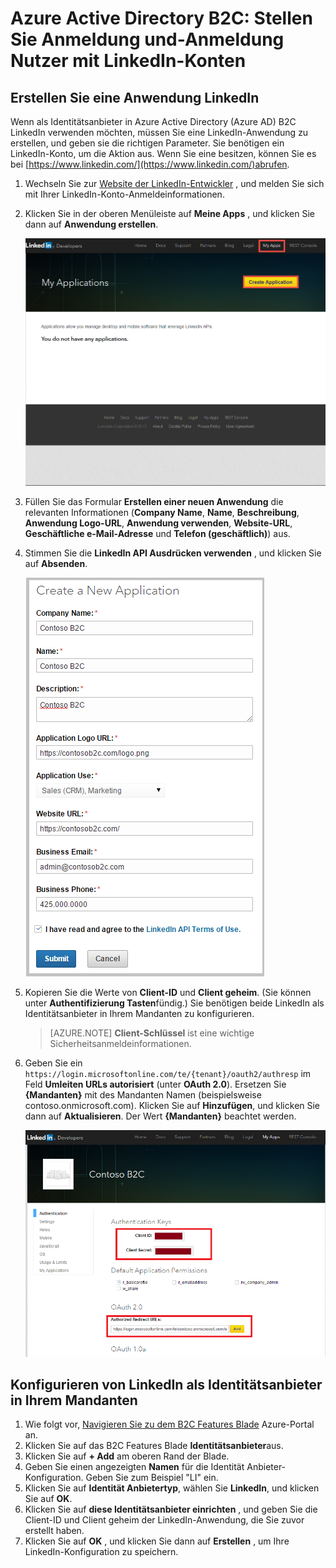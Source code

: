 <properties
    pageTitle="Azure Active Directory B2C: Konfiguration LinkedIn | Microsoft Azure"
    description="Stellen Sie Anmeldung und-Anmeldung Nutzer mit LinkedIn-Konten in Ihrer Anwendung, die durch Azure Active Directory B2C gesichert werden"
    services="active-directory-b2c"
    documentationCenter=""
    authors="swkrish"
    manager="mbaldwin"
    editor="bryanla"/>

<tags
    ms.service="active-directory-b2c"
    ms.workload="identity"
    ms.tgt_pltfrm="na"
    ms.devlang="na"
    ms.topic="article"
    ms.date="07/24/2016"
    ms.author="swkrish"/>

# <a name="azure-active-directory-b2c-provide-sign-up-and-sign-in-to-consumers-with-linkedin-accounts"></a>Azure Active Directory B2C: Stellen Sie Anmeldung und-Anmeldung Nutzer mit LinkedIn-Konten

## <a name="create-a-linkedin-application"></a>Erstellen Sie eine Anwendung LinkedIn

Wenn als Identitätsanbieter in Azure Active Directory (Azure AD) B2C LinkedIn verwenden möchten, müssen Sie eine LinkedIn-Anwendung zu erstellen, und geben sie die richtigen Parameter. Sie benötigen ein LinkedIn-Konto, um die Aktion aus. Wenn Sie eine besitzen, können Sie es bei [https://www.linkedin.com/](https://www.linkedin.com/)abrufen.

1. Wechseln Sie zur [Website der LinkedIn-Entwickler](https://www.developer.linkedin.com/) , und melden Sie sich mit Ihrer LinkedIn-Konto-Anmeldeinformationen.
2. Klicken Sie in der oberen Menüleiste auf **Meine Apps** , und klicken Sie dann auf **Anwendung erstellen**.

    ![LinkedIn - neue app](./media/active-directory-b2c-setup-li-app/linkedin-new-app.png)

3. Füllen Sie das Formular **Erstellen einer neuen Anwendung** die relevanten Informationen (**Company Name**, **Name**, **Beschreibung**, **Anwendung Logo-URL**, **Anwendung verwenden**, **Website-URL**, **Geschäftliche e-Mail-Adresse** und **Telefon (geschäftlich)**) aus.
4. Stimmen Sie die **LinkedIn API Ausdrücken verwenden** , und klicken Sie auf **Absenden**.

    ![LinkedIn - Register-app](./media/active-directory-b2c-setup-li-app/linkedin-register-app.png)

5. Kopieren Sie die Werte von **Client-ID** und **Client geheim**. (Sie können unter **Authentifizierung Tasten**fündig.) Sie benötigen beide LinkedIn als Identitätsanbieter in Ihrem Mandanten zu konfigurieren.

    >[AZURE.NOTE] **Client-Schlüssel** ist eine wichtige Sicherheitsanmeldeinformationen.

6. Geben Sie ein `https://login.microsoftonline.com/te/{tenant}/oauth2/authresp` im Feld **Umleiten URLs autorisiert** (unter **OAuth 2.0**). Ersetzen Sie **{Mandanten}** mit des Mandanten Namen (beispielsweise contoso.onmicrosoft.com). Klicken Sie auf **Hinzufügen**, und klicken Sie dann auf **Aktualisieren**. Der Wert **{Mandanten}** beachtet werden.

    ![LinkedIn - Setup-app](./media/active-directory-b2c-setup-li-app/linkedin-setup.png)

## <a name="configure-linkedin-as-an-identity-provider-in-your-tenant"></a>Konfigurieren von LinkedIn als Identitätsanbieter in Ihrem Mandanten

1. Wie folgt vor, [Navigieren Sie zu dem B2C Features Blade](active-directory-b2c-app-registration.md#navigate-to-the-b2c-features-blade) Azure-Portal an.
2. Klicken Sie auf das B2C Features Blade **Identitätsanbieter**aus.
3. Klicken Sie auf **+ Add** am oberen Rand der Blade.
4. Geben Sie einen angezeigten **Namen** für die Identität Anbieter-Konfiguration. Geben Sie zum Beispiel "LI" ein.
5. Klicken Sie auf **Identität Anbietertyp**, wählen Sie **LinkedIn**, und klicken Sie auf **OK**.
6. Klicken Sie auf **diese Identitätsanbieter einrichten** , und geben Sie die Client-ID und Client geheim der LinkedIn-Anwendung, die Sie zuvor erstellt haben.
7. Klicken Sie auf **OK** , und klicken Sie dann auf **Erstellen** , um Ihre LinkedIn-Konfiguration zu speichern.
